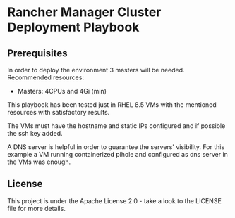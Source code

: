 # Rancher Manager Cluster Deployment Playbook

## Prerequisites

In order to deploy the environment 3 masters will be needed.  
Recommended resources:
- Masters: 4CPUs and 4Gi (min)

This playbook has been tested just in RHEL 8.5 VMs with the mentioned resources with satisfactory results.

The VMs must have the hostname and static IPs configured and if possible the ssh key added.

A DNS server is helpful in order to guarantee the servers' visibility. For this example a VM running containerized pihole and configured as dns server in the VMs was enough.

## License

This project is under the Apache License 2.0 - take a look to the LICENSE file for more details.
